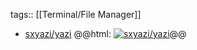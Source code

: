 tags:: [[Terminal/File Manager]]

- [sxyazi/yazi](https://github.com/sxyazi/yazi)
  @@html: <a href="https://github.com/sxyazi/yazi/"><img src="https://github-readme-stats-astronomer.vercel.app/api/pin/?username=sxyazi&repo=yazi&theme=tokyonight" alt="sxyazi/yazi"/></a>@@